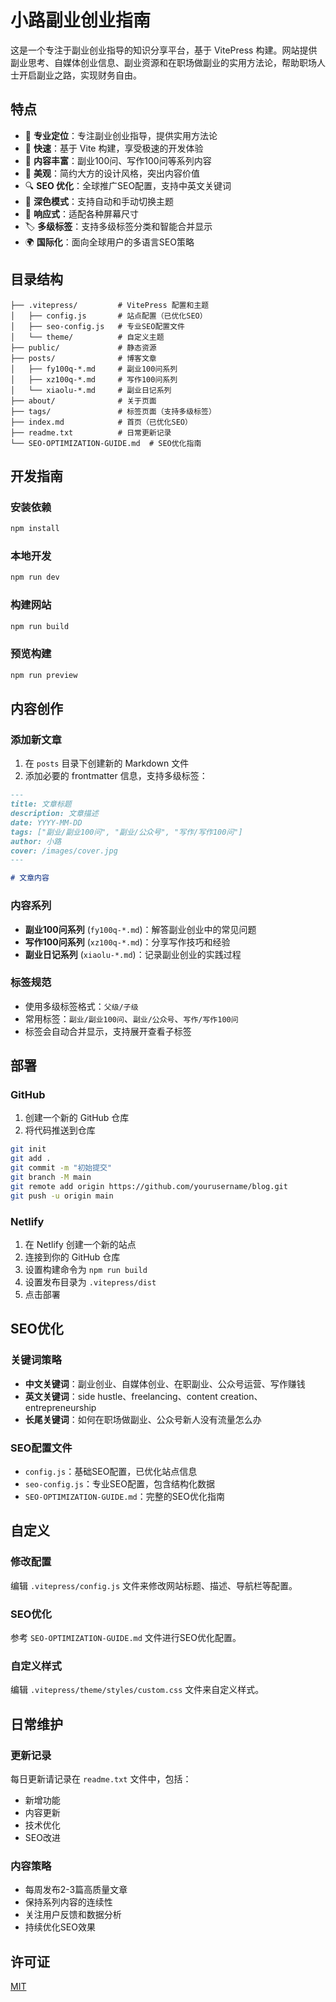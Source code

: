 # 小路副业创业指南

这是一个专注于副业创业指导的知识分享平台，基于 VitePress 构建。网站提供副业思考、自媒体创业信息、副业资源和在职场做副业的实用方法论，帮助职场人士开启副业之路，实现财务自由。

## 特点

- 🎯 **专业定位**：专注副业创业指导，提供实用方法论
- 🚀 **快速**：基于 Vite 构建，享受极速的开发体验
- 📝 **内容丰富**：副业100问、写作100问等系列内容
- 🎨 **美观**：简约大方的设计风格，突出内容价值
- 🔍 **SEO 优化**：全球推广SEO配置，支持中英文关键词
- 🌙 **深色模式**：支持自动和手动切换主题
- 📱 **响应式**：适配各种屏幕尺寸
- 🏷️ **多级标签**：支持多级标签分类和智能合并显示
- 🌍 **国际化**：面向全球用户的多语言SEO策略

## 目录结构

```
├── .vitepress/         # VitePress 配置和主题
│   ├── config.js       # 站点配置（已优化SEO）
│   ├── seo-config.js   # 专业SEO配置文件
│   └── theme/          # 自定义主题
├── public/             # 静态资源
├── posts/              # 博客文章
│   ├── fy100q-*.md     # 副业100问系列
│   ├── xz100q-*.md     # 写作100问系列
│   └── xiaolu-*.md     # 副业日记系列
├── about/              # 关于页面
├── tags/               # 标签页面（支持多级标签）
├── index.md            # 首页（已优化SEO）
├── readme.txt          # 日常更新记录
└── SEO-OPTIMIZATION-GUIDE.md  # SEO优化指南
```

## 开发指南

### 安装依赖

```bash
npm install
```

### 本地开发

```bash
npm run dev
```

### 构建网站

```bash
npm run build
```

### 预览构建

```bash
npm run preview
```

## 内容创作

### 添加新文章

1. 在 `posts` 目录下创建新的 Markdown 文件
2. 添加必要的 frontmatter 信息，支持多级标签：

```markdown
---
title: 文章标题
description: 文章描述
date: YYYY-MM-DD
tags: ["副业/副业100问", "副业/公众号", "写作/写作100问"]
author: 小路
cover: /images/cover.jpg
---

# 文章内容
```

### 内容系列

- **副业100问系列** (`fy100q-*.md`)：解答副业创业中的常见问题
- **写作100问系列** (`xz100q-*.md`)：分享写作技巧和经验
- **副业日记系列** (`xiaolu-*.md`)：记录副业创业的实践过程

### 标签规范

- 使用多级标签格式：`父级/子级`
- 常用标签：`副业/副业100问`、`副业/公众号`、`写作/写作100问`
- 标签会自动合并显示，支持展开查看子标签

## 部署

### GitHub

1. 创建一个新的 GitHub 仓库
2. 将代码推送到仓库

```bash
git init
git add .
git commit -m "初始提交"
git branch -M main
git remote add origin https://github.com/yourusername/blog.git
git push -u origin main
```

### Netlify

1. 在 Netlify 创建一个新的站点
2. 连接到你的 GitHub 仓库
3. 设置构建命令为 `npm run build`
4. 设置发布目录为 `.vitepress/dist`
5. 点击部署

## SEO优化

### 关键词策略

- **中文关键词**：副业创业、自媒体创业、在职副业、公众号运营、写作赚钱
- **英文关键词**：side hustle、freelancing、content creation、entrepreneurship
- **长尾关键词**：如何在职场做副业、公众号新人没有流量怎么办

### SEO配置文件

- `config.js`：基础SEO配置，已优化站点信息
- `seo-config.js`：专业SEO配置，包含结构化数据
- `SEO-OPTIMIZATION-GUIDE.md`：完整的SEO优化指南

## 自定义

### 修改配置

编辑 `.vitepress/config.js` 文件来修改网站标题、描述、导航栏等配置。

### SEO优化

参考 `SEO-OPTIMIZATION-GUIDE.md` 文件进行SEO优化配置。

### 自定义样式

编辑 `.vitepress/theme/styles/custom.css` 文件来自定义样式。

## 日常维护

### 更新记录

每日更新请记录在 `readme.txt` 文件中，包括：
- 新增功能
- 内容更新
- 技术优化
- SEO改进

### 内容策略

- 每周发布2-3篇高质量文章
- 保持系列内容的连续性
- 关注用户反馈和数据分析
- 持续优化SEO效果

## 许可证

[MIT](LICENSE)